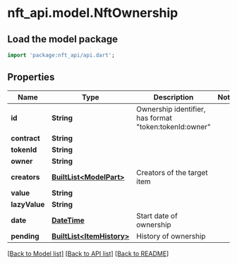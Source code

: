 # nft_api.model.NftOwnership

## Load the model package
```dart
import 'package:nft_api/api.dart';
```

## Properties
Name | Type | Description | Notes
------------ | ------------- | ------------- | -------------
**id** | **String** | Ownership identifier, has format \"token:tokenId:owner\" | 
**contract** | **String** |  | 
**tokenId** | **String** |  | 
**owner** | **String** |  | 
**creators** | [**BuiltList&lt;ModelPart&gt;**](ModelPart.md) | Creators of the target item | 
**value** | **String** |  | 
**lazyValue** | **String** |  | 
**date** | [**DateTime**](DateTime.md) | Start date of ownership | 
**pending** | [**BuiltList&lt;ItemHistory&gt;**](ItemHistory.md) | History of ownership | 

[[Back to Model list]](../README.md#documentation-for-models) [[Back to API list]](../README.md#documentation-for-api-endpoints) [[Back to README]](../README.md)


